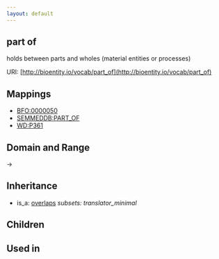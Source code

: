 ```yaml
---
layout: default
---
```


## part of


holds between parts and wholes (material entities or processes)

URI: [http://bioentity.io/vocab/part_of](http://bioentity.io/vocab/part_of)
## Mappings

 * [BFO:0000050](http://purl.obolibrary.org/obo/BFO_0000050)
 * [SEMMEDDB:PART_OF](http://purl.obolibrary.org/obo/SEMMEDDB_PART_OF)
 * [WD:P361](http://purl.obolibrary.org/obo/WD_P361)

## Domain and Range

 -> 

## Inheritance

 *  is_a: [overlaps](overlaps.html) *subsets: translator_minimal*

## Children


## Used in

